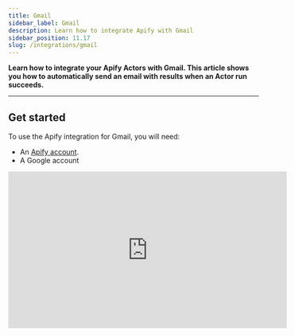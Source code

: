 ```yaml
---
title: Gmail
sidebar_label: Gmail
description: Learn how to integrate Apify with Gmail
sidebar_position: 11.17
slug: /integrations/gmail
---
```


**Learn how to integrate your Apify Actors with Gmail. This article shows you how to automatically send an email with results when an Actor run succeeds.**

---

## Get started

To use the Apify integration for Gmail, you will need:

- An [Apify account](https://console.apify.com/).
- A Google account

<iframe width="560" height="315" src="https://www.youtube-nocookie.com/embed/BcFexrRxzdM" title="YouTube video player" frameborder="0" allow="accelerometer; autoplay; clipboard-write; encrypted-media; gyroscope; picture-in-picture; web-share" allowfullscreen></iframe>

